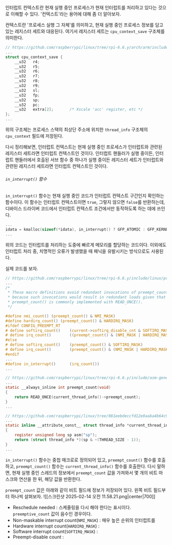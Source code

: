 인터럽트 컨텍스트란 현재 실행 중인 프로세스가 현재 인터럽트를 처리하고 있다는 것으로 이해할 수 있다. '컨텍스트'라는 용어에 대해 좀 더 알아보자.

컨텍스트란 '프로세스 실행 그 자체'를 의미하고, 현재 실행 중인 프로세스 정보를 담고 있는 레지스터 세트와 대응된다. 여기서 레지스터 세트는 `cpu_context_save` 구조체를 의미한다. 
```C
// https://github.com/raspberrypi/linux/tree/rpi-6.6.y/arch/arm/include/asm/thread_info.h
...
struct cpu_context_save {
	__u32	r4;
	__u32	r5;
	__u32	r6;
	__u32	r7;
	__u32	r8;
	__u32	r9;
	__u32	sl;
	__u32	fp;
	__u32	sp;
	__u32	pc;
	__u32	extra[2];		/* Xscale 'acc' register, etc */
};
...
```
위의 구조체는 프로세스 스택의 최상단 주소에 위치한 `thread_info` 구조체의 `cpu_context` 필드에 저장된다. 

다시 정리해보면, 인터럽트 컨텍스트는 현재 실행 중인 프로세스가 인터럽트와 관련된 레지스터 세트라면 인터럽트 컨텍스트인 것이다. 인터럽트 핸들러가 실행 중이든, 인터럽트 핸들러에서 호출된 서브 함수 중 하나가 실행 중이든 레지스터 세트가 인터럽트와 관련된 레지스터 세트라면 인터럽트 컨텍스트인 것이다.

###### `in_interrupt()` 함수
`in_interrupt()` 함수는 현재 실행 중인 코드가 인터럽트 컨텍스트 구간인지 확인하는 함수이다. 이 함수는 인터럽트 컨텍스트이면 `true`, 그렇지 않으면 `false`를 반환하는데, 디바이스 드라이버 코드에서 인터럽트 컨텍스트 조건에서만 동작하도록 하는 데에 쓰인다.
```C
...
idata = kmalloc(sizeof(*idata), in_interrupt() ? GFP_ATOMIC : GFP_KERNEL);
...
```
위의 코드는 인터럽트를 처리하는 도중에 빠르게 메모리를 할당하는 코드이다. 이외에도 인터럽트 처리 중, 치명적인 오류가 발생했을 때 패닉을 유발시키는 방식으로도 사용된다.

실제 코드를 보자.
```C
// https://github.com/raspberrypi/linux/tree/rpi-6.6.y/include/linux/preempt.h
...
/*
 * These macro definitions avoid redundant invocations of preempt_count()
 * because such invocations would result in redundant loads given that
 * preempt_count() is commonly implemented with READ_ONCE().
 */

#define nmi_count()	(preempt_count() & NMI_MASK)
#define hardirq_count()	(preempt_count() & HARDIRQ_MASK)
#ifdef CONFIG_PREEMPT_RT
# define softirq_count()	(current->softirq_disable_cnt & SOFTIRQ_MASK)
# define irq_count()		((preempt_count() & (NMI_MASK | HARDIRQ_MASK)) | softirq_count())
#else
# define softirq_count()	(preempt_count() & SOFTIRQ_MASK)
# define irq_count()		(preempt_count() & (NMI_MASK | HARDIRQ_MASK | SOFTIRQ_MASK))
#endif
...
#define in_interrupt()		(irq_count())
...

// https://github.com/raspberrypi/linux/tree/rpi-6.6.y/include/asm-generic/preempt/h
...
static __always_inline int preempt_count(void)
{
	return READ_ONCE(current_thread_info()->preempt_count);
}
...

// https://github.com/raspberrypi/linux/tree/081eebdeccfd12e0aaba4b64c9f87b608777913b/arch/arc/include/asm/thread_info.h
...
static inline __attribute_const__ struct thread_info *current_thread_info(void)
{
	register unsigned long sp asm("sp");
	return (struct thread_info *)(sp & ~(THREAD_SIZE - 1));
}
...
```
`in_interrupt()` 함수는 중첩 매크로로 정의되어 있고, `preempt_count()` 함수를 호출하고, `preempt_count()` 함수는 `current_thread_info()` 함수를 호출한다. 다시 말하면, 현재 실행 중인 스레드의 정보에서 `preempt_count` 값을 가져와서 몇 개의 비트 마스크와 연산을 한 뒤, 해당 값을 반환한다. 

`preempt_count` 값은 아래와 같이 비트 필드에 정보가 저장되어 있다. 왼쪽 비트 필드부터 하나씩 살펴보자.
![[스크린샷 2025-02-14 오전 11.58.21.png|center|700]]
- Reschedule needed : 스케줄링을 다시 해야 한다는 표시이다. `preemptive_count` 값이 음수인 경우이다.
- Non-maskable interrupt count(`NMI_MASK`) : 매우 높은 순위의 인터럽트를
- Hardware interrupt count(`HARDIRQ_MASK`) : 
- Software interrupt count(`SOFTIRQ_MASK`) : 
- Preempt-disable count : 


